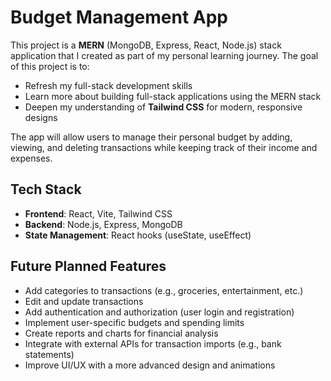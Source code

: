 # Budget Management App

This project is a **MERN** (MongoDB, Express, React, Node.js) stack application that I created as part of my personal learning journey. The goal of this project is to:

- Refresh my full-stack development skills
- Learn more about building full-stack applications using the MERN stack
- Deepen my understanding of **Tailwind CSS** for modern, responsive designs

The app will allow users to manage their personal budget by adding, viewing, and deleting transactions while keeping track of their income and expenses.

## Tech Stack
- **Frontend**: React, Vite, Tailwind CSS
- **Backend**: Node.js, Express, MongoDB
- **State Management**: React hooks (useState, useEffect)

## Future Planned Features
- Add categories to transactions (e.g., groceries, entertainment, etc.)
- Edit and update transactions
- Add authentication and authorization (user login and registration)
- Implement user-specific budgets and spending limits
- Create reports and charts for financial analysis
- Integrate with external APIs for transaction imports (e.g., bank statements)
- Improve UI/UX with a more advanced design and animations
